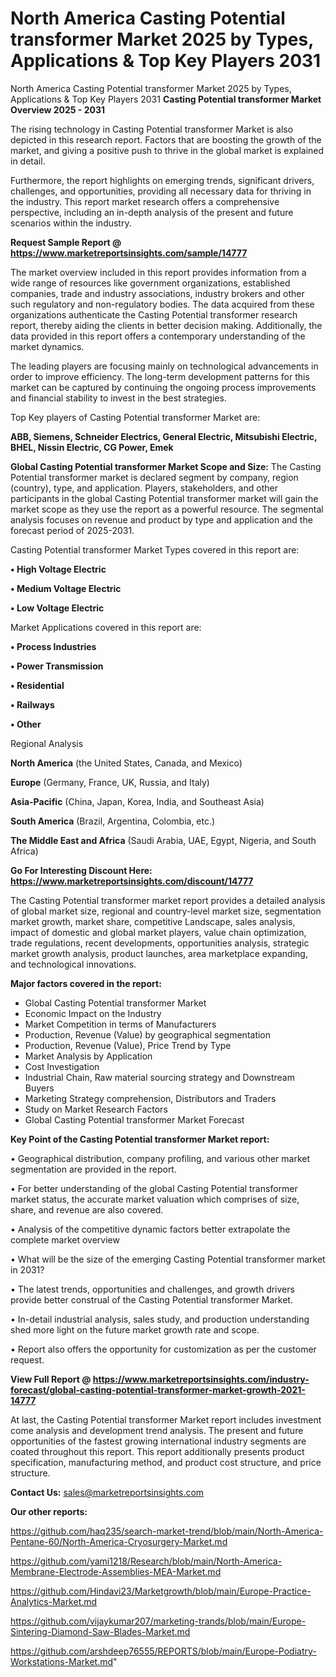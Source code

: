 # North America Casting Potential transformer Market 2025 by Types, Applications & Top Key Players 2031
North America Casting Potential transformer Market 2025 by Types, Applications & Top Key Players 2031
<Strong> Casting Potential transformer Market Overview 2025 - 2031</strong>

The rising technology in Casting Potential transformer Market is also depicted in this research report. Factors that are boosting the growth of the market, and giving a positive push to thrive in the global market is explained in detail.

Furthermore, the report highlights on emerging trends, significant drivers, challenges, and opportunities, providing all necessary data for thriving in the industry. This report market research offers a comprehensive perspective, including an in-depth analysis of the present and future scenarios within the industry.

<strong>Request Sample Report @ <a href=https://www.marketreportsinsights.com/sample/14777>https://www.marketreportsinsights.com/sample/14777</a></strong>

The market overview included in this report provides information from a wide range of resources like government organizations, established companies, trade and industry associations, industry brokers and other such regulatory and non-regulatory bodies. The data acquired from these organizations authenticate the Casting Potential transformer research report, thereby aiding the clients in better decision making. Additionally, the data provided in this report offers a contemporary understanding of the market dynamics.

The leading players are focusing mainly on technological advancements in order to improve efficiency. The long-term development patterns for this market can be captured by continuing the ongoing process improvements and financial stability to invest in the best strategies.

Top Key players of Casting Potential transformer Market are:

<strong>ABB, Siemens, Schneider Electrics, General Electric, Mitsubishi Electric, BHEL, Nissin Electric, CG Power, Emek</strong>

<strong><b>Global Casting Potential transformer Market Scope and Size:</b></strong>
The Casting Potential transformer market is declared segment by company, region (country), type, and application. Players, stakeholders, and other participants in the global Casting Potential transformer market will gain the market scope as they use the report as a powerful resource. The segmental analysis focuses on revenue and product by type and application and the forecast period of 2025-2031.

Casting Potential transformer Market Types covered in this report are:

<strong>• High Voltage Electric

• Medium Voltage Electric

• Low Voltage Electric</strong>

Market Applications covered in this report are:

<strong>• Process Industries

• Power Transmission

• Residential

• Railways

• Other</strong> 

Regional Analysis

<strong>North America</strong> (the United States, Canada, and Mexico)

<strong>Europe</strong> (Germany, France, UK, Russia, and Italy)

<strong>Asia-Pacific</strong> (China, Japan, Korea, India, and Southeast Asia)

<strong>South America</strong> (Brazil, Argentina, Colombia, etc.)

<strong>The Middle East and Africa</strong> (Saudi Arabia, UAE, Egypt, Nigeria, and South Africa)

<strong>Go For Interesting Discount Here: <a href=https://www.marketreportsinsights.com/discount/14777>https://www.marketreportsinsights.com/discount/14777</a></strong>

The Casting Potential transformer market report provides a detailed analysis of global market size, regional and country-level market size, segmentation market growth, market share, competitive Landscape, sales analysis, impact of domestic and global market players, value chain optimization, trade regulations, recent developments, opportunities analysis, strategic market growth analysis, product launches, area marketplace expanding, and technological innovations.

<strong><b>Major factors covered in the report:</b></strong>
<ul>
  <li>Global Casting Potential transformer Market </li>
  <li>Economic Impact on the Industry</li>
  <li>Market Competition in terms of Manufacturers</li>
  <li>Production, Revenue (Value) by geographical segmentation</li>
  <li>Production, Revenue (Value), Price Trend by Type</li>
  <li>Market Analysis by Application</li>
  <li>Cost Investigation</li>
  <li>Industrial Chain, Raw material sourcing strategy and Downstream Buyers</li>
  <li>Marketing Strategy comprehension, Distributors and Traders</li>
  <li>Study on Market Research Factors</li>
  <li>Global Casting Potential transformer Market Forecast</li>
</ul>

<strong><b>Key Point of the Casting Potential transformer Market report:</b></strong>

• Geographical distribution, company profiling, and various other market segmentation are provided in the report.

• For better understanding of the global Casting Potential transformer market status, the accurate market valuation which comprises of size, share, and revenue are also covered.

• Analysis of the competitive dynamic factors better extrapolate the complete market overview

• What will be the size of the emerging Casting Potential transformer market in 2031?

• The latest trends, opportunities and challenges, and growth drivers provide better construal of the Casting Potential transformer Market.

• In-detail industrial analysis, sales study, and production understanding shed more light on the future market growth rate and scope.

• Report also offers the opportunity for customization as per the customer request.

<strong><b>View Full Report @ <a href=https://www.marketreportsinsights.com/industry-forecast/global-casting-potential-transformer-market-growth-2021-14777>https://www.marketreportsinsights.com/industry-forecast/global-casting-potential-transformer-market-growth-2021-14777</a></b></strong>


At last, the Casting Potential transformer Market report includes investment come analysis and development trend analysis. The present and future opportunities of the fastest growing international industry segments are coated throughout this report. This report additionally presents product specification, manufacturing method, and product cost structure, and price structure.

<strong>Contact Us:</strong>
sales@marketreportsinsights.com

<strong>Our other reports:</strong>

<a href=https://github.com/haq235/search-market-trend/blob/main/North-America-Pentane-60/North-America-Cryosurgery-Market.md>https://github.com/haq235/search-market-trend/blob/main/North-America-Pentane-60/North-America-Cryosurgery-Market.md</a>

<a href=https://github.com/yami1218/Research/blob/main/North-America-Membrane-Electrode-Assemblies-MEA-Market.md>https://github.com/yami1218/Research/blob/main/North-America-Membrane-Electrode-Assemblies-MEA-Market.md</a>

<a href=https://github.com/Hindavi23/Marketgrowth/blob/main/Europe-Practice-Analytics-Market.md>https://github.com/Hindavi23/Marketgrowth/blob/main/Europe-Practice-Analytics-Market.md</a>

<a href=https://github.com/vijaykumar207/marketing-trands/blob/main/Europe-Sintering-Diamond-Saw-Blades-Market.md>https://github.com/vijaykumar207/marketing-trands/blob/main/Europe-Sintering-Diamond-Saw-Blades-Market.md</a>

<a href=https://github.com/arshdeep76555/REPORTS/blob/main/Europe-Podiatry-Workstations-Market.md>https://github.com/arshdeep76555/REPORTS/blob/main/Europe-Podiatry-Workstations-Market.md</a>"
